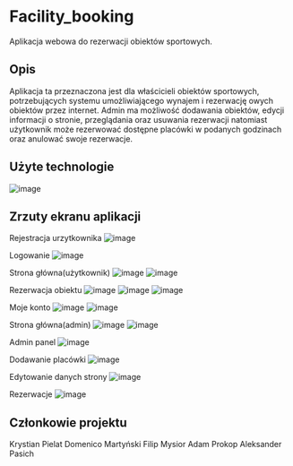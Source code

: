 # Facility_booking

Aplikacja webowa do rezerwacji obiektów sportowych.


## Opis

Aplikacja ta przeznaczona jest dla właścicieli obiektów sportowych, potrzebujących systemu umożliwiającego wynajem i rezerwację owych obiektów przez internet. 
Admin ma możliwość dodawania obiektów, edycji informacji o stronie, przeglądania oraz usuwania rezerwacji natomiast użytkownik może rezerwować dostępne placówki w podanych godzinach oraz anulować swoje rezerwacje.


## Użyte technologie

![image](https://github.com/user-attachments/assets/479c1ede-3647-43bc-b2ad-364220e7c949)


## Zrzuty ekranu aplikacji

Rejestracja urzytkownika
![image](https://github.com/user-attachments/assets/bbb64f65-8b96-4ce7-bd3a-133f669c5855)

Logowanie
![image](https://github.com/user-attachments/assets/7e51ffd3-89ad-4997-8ad7-18cf51fa94a5)

Strona główna(użytkownik)
![image](https://github.com/user-attachments/assets/fb3d8932-f78c-49c6-88ab-ce52c28e63f0)
![image](https://github.com/user-attachments/assets/e79cc35b-a714-4ef4-ba1d-d0827823b5fc)

Rezerwacja obiektu
![image](https://github.com/user-attachments/assets/75e57b9b-e2b9-4902-b34e-5d9a43c96bb9)
![image](https://github.com/user-attachments/assets/9ae6cd3c-9fc6-4deb-92e9-e7a0502e1e4f)
![image](https://github.com/user-attachments/assets/a8704b06-f07e-4b0a-b255-6e212b41b687)

Moje konto
![image](https://github.com/user-attachments/assets/39223ac2-352b-4151-bb27-f5f4b2c10714)
![image](https://github.com/user-attachments/assets/31bafd76-0d8a-4510-a677-9e87bb008898)


Strona główna(admin)
![image](https://github.com/user-attachments/assets/4c85bcb0-2b5c-45c5-bcf2-89a5eae1c1b0)
![image](https://github.com/user-attachments/assets/6eac3d70-4c29-4846-a0a6-139dbacb9fb8)

Admin panel
![image](https://github.com/user-attachments/assets/cd67ce2e-9a7c-4b47-a231-584af80ba5f6)

Dodawanie placówki
![image](https://github.com/user-attachments/assets/06d6bd94-e7f6-4133-bbcd-dc02e850dc64)

Edytowanie danych strony
![image](https://github.com/user-attachments/assets/47c613eb-ab0c-4c05-a97c-58166fa05252)

Rezerwacje
![image](https://github.com/user-attachments/assets/4247f0f2-43db-489d-9b9f-da80bac57cf1)

## Członkowie projektu
Krystian Pielat 
Domenico Martyński 
Filip Mysior
Adam Prokop
Aleksander Pasich



